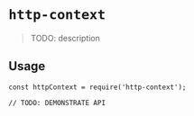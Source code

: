 # `http-context`

> TODO: description

## Usage

```
const httpContext = require('http-context');

// TODO: DEMONSTRATE API
```
